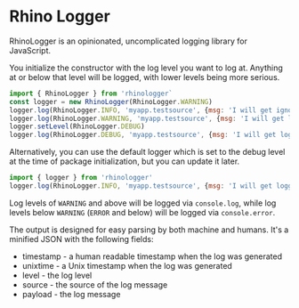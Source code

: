 # Rhino Logger

RhinoLogger is an opinionated, uncomplicated logging library for JavaScript.

You initialize the constructor with the log level you want to log at. Anything
at or below that level will be logged, with lower levels being more serious.

```javascript
import { RhinoLogger } from 'rhinologger`
const logger = new RhinoLogger(RhinoLogger.WARNING)
logger.log(RhinoLogger.INFO, 'myapp.testsource', {msg: 'I will get ignored'})
logger.log(RhinoLogger.WARNING, 'myapp.testsource', {msg: 'I will get logged'})
logger.setLevel(RhinoLogger.DEBUG)
logger.log(RhinoLogger.DEBUG, 'myapp.testsource', {msg: 'I will get logged'})
```

Alternatively, you can use the default logger which is set to the debug level
at the time of package initialization, but you can update it later.

```javascript
import { logger } from 'rhinologger'
logger.log(RhinoLogger.INFO, 'myapp.testsource', {msg: 'I will get logged'})
```

Log levels of `WARNING` and above will be logged via `console.log`, while log
levels below `WARNING` (`ERROR` and below) will be logged via `console.error`.

The output is designed for easy parsing by both machine and humans. It's a
minified JSON with the following fields:

* timestamp - a human readable timestamp when the log was generated
* unixtime - a Unix timestamp when the log was generated
* level - the log level
* source - the source of the log message
* payload - the log message
